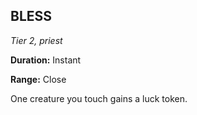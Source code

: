## BLESS

_Tier 2, priest_

**Duration:** Instant

**Range:** Close

One creature you touch gains a luck token.

